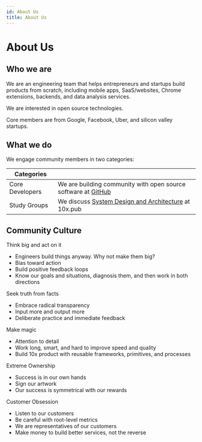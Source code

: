 ```yaml
---
id: About Us
title: About Us
---
```


# About Us

## Who we are

We are an engineering team that helps entrepreneurs and startups build products from scratch, including mobile apps,
SaaS/websites, Chrome extensions, backends, and data analysis services.

We are interested in open source technologies.

Core members are from Google, Facebook, Uber, and silicon valley startups.


## What we do

We engage community members in two categories:

| Categories |  |
| --- | --- |
| Core Developers | We are building community with open source software at [GitHub](https://github.com/stargately)  |
| Study Groups | We discuss [System Design and Architecture](https://github.com/puncsky/system-design-and-architecture) at 10x.pub |

## Community Culture

Think big and act on it
* Engineers build things anyway. Why not make them big?
* Bias toward action
* Build positive feedback loops
* Know our goals and situations, diagnosis them, and then work in both directions

Seek truth from facts
* Embrace radical transparency
* Input more and output more
* Deliberate practice and immediate feedback

Make magic
* Attention to detail
* Work long, smart, and hard to improve speed and quality
* Build 10x product with reusable frameworks, primitives, and processes

Extreme Ownership
* Success is in our own hands
* Sign our artwork
* Our success is symmetrical with our rewards

Customer Obsession
* Listen to our customers
* Be careful with root-level metrics
* We are representatives of our customers
* Make money to build better services, not the reverse


